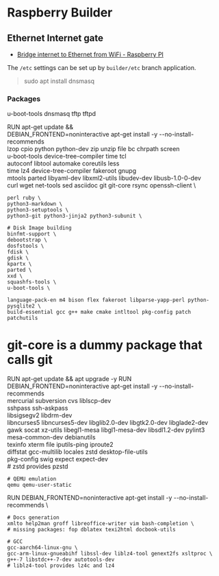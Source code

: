# Raspberry Builder


## Ethernet Internet gate

- [Bridge internet to Ethernet from WiFi - Raspberry PI](https://www.elementzonline.com/blog/sharing-or-bridging-internet-to-ethernet-from-wifi-raspberry-pI)

The `/etc` settings can be set up by `builder/etc` branch application.

> sudo apt install dnsmasq


### Packages

u-boot-tools 
dnsmasq
tftp
tftpd


RUN apt-get update && \
    DEBIAN_FRONTEND=noninteractive apt-get install -y --no-install-recommends \
    lzop cpio python python-dev zip unzip file bc chrpath screen \
    u-boot-tools device-tree-compiler time tcl \
	autoconf libtool automake coreutils less \
    time lz4 device-tree-compiler fakeroot gnupg \
    mtools parted libyaml-dev libxml2-utils libudev-dev libusb-1.0-0-dev \
    curl wget net-tools sed asciidoc git git-core rsync openssh-client \

    perl ruby \
    python3-markdown \
	python3-setuptools \
    python3-git python3-jinja2 python3-subunit \

	# Disk Image building
    binfmt-support \
    debootstrap \
    dosfstools \
    fdisk \
    gdisk \
    kpartx \
    parted \
	xxd \
    squashfs-tools \
    u-boot-tools \

    language-pack-en m4 bison flex fakeroot libparse-yapp-perl python-pysqlite2 \
    build-essential gcc g++ make cmake intltool pkg-config patch patchutils
#   git-core is a dummy package that calls git


RUN apt-get update && apt upgrade -y
RUN DEBIAN_FRONTEND=noninteractive apt-get install -y --no-install-recommends \
    mercurial subversion cvs liblscp-dev \
    sshpass ssh-askpass \
    libsigsegv2  libdrm-dev \
    libncurses5 libncurses5-dev libglib2.0-dev libgtk2.0-dev libglade2-dev \
    gawk socat xz-utils libegl1-mesa libgl1-mesa-dev libsdl1.2-dev pylint3 mesa-common-dev debianutils \
    texinfo xterm file iputils-ping iproute2 \
    diffstat gcc-multilib locales zstd desktop-file-utils \
    pkg-config swig expect expect-dev \
    # zstd provides pzstd

    # QEMU emulation
    qemu qemu-user-static

RUN DEBIAN_FRONTEND=noninteractive apt-get install -y --no-install-recommends \

    # Docs generation
    xmlto help2man groff libreoffice-writer vim bash-completion \
    # missing packages: fop dblatex texi2html docbook-utils   

    # GCC
    gcc-aarch64-linux-gnu \
    gcc-arm-linux-gnueabihf libssl-dev liblz4-tool genext2fs xsltproc \
    g++-7 libstdc++-7-dev autotools-dev 
    # liblz4-tool provides lz4c and lz4